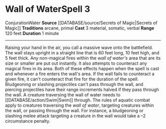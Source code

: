 ﻿---
actions: '[three-actions]'
component:
- Material
- Somatic
- Verbal
duration: 1 minute
element: Water
heighten_level: '3'
id: '1028'
level: '3'
name: Wall of Water
range: 120 feet
rarity: Common
school: Conjuration
source: '[[DATABASE/source/Secrets of Magic|Secrets of Magic]]'
tradition:
- Arcane
- Primal
trait:
- '[[DATABASE/trait/Conjuration|Conjuration]]'
- '[[DATABASE/trait/Water|Water]]'
type: Spell

---
# Wall of Water<span class="item-type">Spell 3</span>

<span class="item-trait">Conjuration</span><span class="item-trait">Water</span>
**Source** [[DATABASE/source/Secrets of Magic|Secrets of Magic]] 
**Traditions** arcane, primal
**Cast** <span class="action-icon">3</span> material, somatic, verbal
**Range** 120 feet
**Duration** 1 minute

---
Raising your hand in the air, you call a massive wave onto the battlefield. The wall stays upright in a straight line that is 60 feet long, 10 feet high, and 5 feet thick.
 Any non-magical fires within the _wall of water's_ area that are its size or smaller are put out instantly. It also attempts to counteract any magical fires in its area. Both of these effects happen when the spell is cast and whenever a fire enters the wall's area. If the wall fails to counteract a given fire, it can't counteract that fire for the duration of the spell.
 Bludgeoning or slashing projectiles can't pass through the wall, and piercing projectiles have their range increments halved if they pass through the wall. A creature traversing the wall of water needs to [[DATABASE/action/Swim|Swim]] through. The rules of aquatic combat apply to creatures traversing the _wall of water_, targeting creatures within the wall, or passing through the wall. For instance, a bludgeoning or slashing melee attack targeting a creature in the wall would take a –2 circumstance penalty.